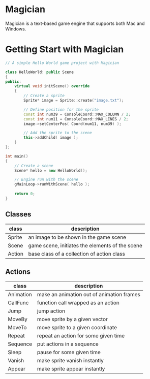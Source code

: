 # Magician
Magician is a text-based game engine that supports both Mac and Windows. 

<!-- a image -->

# Getting Start with Magician
```cpp
// A simple Hello World game project with Magician

class HelloWorld: public Scene
{
public:
	virtual void initScene() override
	{
		// Create a sprite
		Sprite* image = Sprite::create("image.txt");

		// Define position for the sprite
		const int num39 = ConsoleCoord::MAX_COLUMN / 2;
		const int num11 = ConsoleCoord::MAX_LINES / 2;
		image->setCenterPos( Coord(num11, num39) );

		// Add the sprite to the scene
		this->addChild( image );
	}
};

int main()
{
	// Create a scene
	Scene* hello = new HelloWorld();

	// Engine run with the scene
	gMainLoop->runWithScene( hello );
	
	return 0;
}
```

## Classes
| class | description |
|-------|-------------|
 Sprite | an image to be shown in the game scene
 Scene  | game scene, initiates the elements of the scene
 Action | base class of a collection of action class

## Actions
| class | description |
|-------|-------------|
Animation | make an animation out of animation frames
CallFunc | function call wrapped as an action
Jump    | jump action
MoveBy  | move sprite by a given vector
MoveTo  | move sprite to a given coordinate
Repeat  | repeat an action for some given time
Sequence| put actions in a sequence
Sleep   | pause for some given time
Vanish  | make sprite vanish instantly
Appear  | make sprite appear instantly

